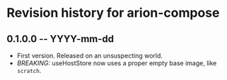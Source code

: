 # Revision history for arion-compose

## 0.1.0.0 -- YYYY-mm-dd

* First version. Released on an unsuspecting world.
* *BREAKING:* useHostStore now uses a proper empty base image, like `scratch`.
